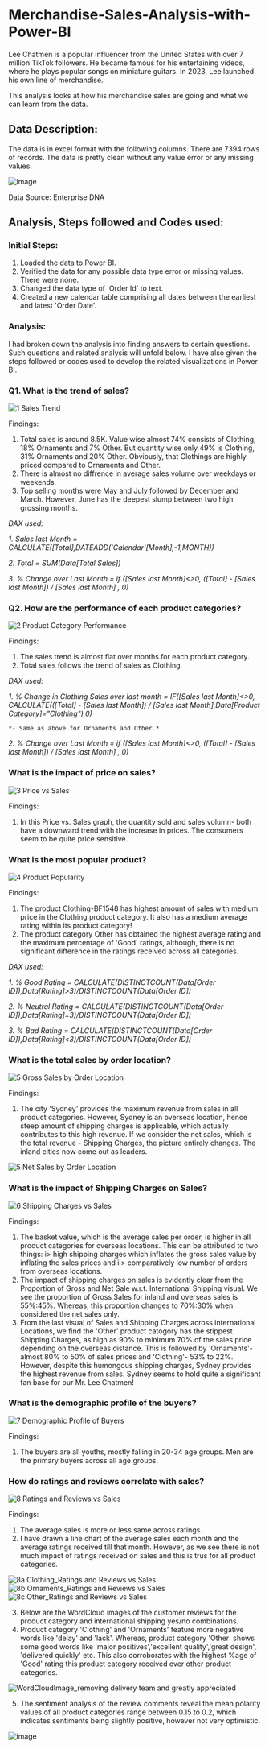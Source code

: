 # Merchandise-Sales-Analysis-with-Power-BI

Lee Chatmen is a popular influencer from the United States with over 7 million TikTok followers. He became famous for his entertaining videos, where he plays popular songs on miniature guitars. In 2023, Lee launched his own line of merchandise. 

This analysis looks at how his merchandise sales are going and what we can learn from the data.

## Data Description:

The data is in excel format with the following columns. There are 7394 rows of records. The data is pretty clean without any value error or any missing values.

![image](https://github.com/user-attachments/assets/f4307a19-1554-4668-ace0-d898339e5a04)

Data Source: Enterprise DNA

## Analysis, Steps followed and Codes used:

### Initial Steps:

1. Loaded the data to Power BI.
2. Verified the data for any possible data type error or missing values. There were none.
3. Changed the data type of 'Order Id' to text.
4. Created a new calendar table comprising all dates between the earliest and latest 'Order Date'.

### Analysis:

I had broken down the analysis into finding answers to certain questions. Such questions and related analysis will unfold below.
I have also given the steps followed or codes used to develop the related visualizations in Power BI.

### Q1. What is the trend of sales?

![1  Sales Trend](https://github.com/user-attachments/assets/f84cb91f-72fc-4385-b0a9-2e6c2dfbda78)

Findings:

1. Total sales is around 8.5K. Value wise almost 74% consists of Clothing, 18% Ornaments and 7% Other. But quantity wise only 49% is Clothing, 31% Ornaments and 20% Other. Obviously, that Clothings are highly priced compared to Ornaments and Other.
2. There is almost no diffrence in average sales volume over weekdays or weekends.
3. Top selling months were May and July followed by December and March. However, June has the deepest slump between two high grossing months.

*DAX used:*

*1. Sales last Month = CALCULATE([Total],DATEADD('Calendar'[Month],-1,MONTH))*

*2. Total = SUM(Data[Total Sales])*

*3. % Change over Last Month = if ([Sales last Month]<>0, ([Total] - [Sales last Month]) / [Sales last Month] , 0)*

### Q2. How are the performance of each product categories?

![2  Product Category Performance](https://github.com/user-attachments/assets/c1416926-d2a7-4de9-bf3f-89fa906c5465)

Findings:

1. The sales trend is almost flat over months for each product category.
2. Total sales follows the trend of sales as Clothing.

*DAX used:*

*1. % Change in Clothing Sales over last month = IF([Sales last Month]<>0, CALCULATE(([Total] - [Sales last Month]) / [Sales last Month],Data[Product Category]="Clothing"),0)*

    *- Same as above for Ornaments and Other.*
    
*2. % Change over Last Month = if ([Sales last Month]<>0, ([Total] - [Sales last Month]) / [Sales last Month] , 0)*

### What is the impact of price on sales?

![3  Price vs  Sales](https://github.com/user-attachments/assets/1c0a95a8-4c3b-4e0b-8f0a-7a36c2b01d8f)

Findings:

1. In this Price vs. Sales graph, the quantity sold and sales volumn- both have a downward trend with the increase in prices. The consumers seem to be quite price sensitive. 

### What is the most popular product?

![4  Product Popularity](https://github.com/user-attachments/assets/28ec02fb-bf86-4042-8424-6436668a95db)

Findings:

1. The product Clothing-BF1548 has highest amount of sales with medium price in the Clothing product category. It also has a medium average rating within its product category!
2. The product category Other has obtained the highest average rating and the maximum percentage of 'Good' ratings, although, there is no significant difference in the ratings received across all categories.

*DAX used:*

*1. % Good Rating = CALCULATE(DISTINCTCOUNT(Data[Order ID]),Data[Rating]>3)/DISTINCTCOUNT(Data[Order ID])*

*2. % Neutral Rating = CALCULATE(DISTINCTCOUNT(Data[Order ID]),Data[Rating]=3)/DISTINCTCOUNT(Data[Order ID])*

*3. % Bad Rating = CALCULATE(DISTINCTCOUNT(Data[Order ID]),Data[Rating]<3)/DISTINCTCOUNT(Data[Order ID])*

### What is the total sales by order location?

![5  Gross Sales by Order Location](https://github.com/user-attachments/assets/c05a9b68-9b59-49fb-bb95-8d85cbe2abdb)

Findings:

1. The city 'Sydney' provides the maximum revenue from sales in all product categories.
   However, Sydney is an overseas location, hence steep amount of shipping charges is applicable, which actually contributes to this high revenue.
   If we consider the net sales, which is the total revenue - Shipping Charges, the picture entirely changes. The inland cities now come out as leaders.

![5  Net Sales by Order Location](https://github.com/user-attachments/assets/e6f6abb1-1dbb-4f71-8d41-059cbc623b0d)

### What is the impact of Shipping Charges on Sales?

![6  Shipping Charges vs  Sales](https://github.com/user-attachments/assets/42dc2b52-c1ec-4486-b575-c1d58871001d)

Findings:

1. The basket value, which is the average sales per order, is higher in all product categories for overseas locations. This can be attributed to two things: i> high shipping charges which inflates the gross sales value by inflating the sales prices and ii> comparatively low number of orders from overseas locations.
2. The impact of shipping charges on sales is evidently clear from the Proportion of Gross and Net Sale w.r.t. International Shipping visual. We see the proportion of Gross Sales for inland and overseas sales is 55%:45%. Whereas, this proportion changes to 70%:30% when considered the net sales only.
3. From the last visual of Sales and Shipping Charges across international Locations, we find the 'Other' product catogory has the stippest Shipping Charges, as high as 90% to minimum 70% of the sales price depending on the overseas distance.
   This is followed by 'Ornaments'- almost 80% to 50% of sales prices and 'Clothing'- 53% to 22%.
   However, despite this humongous shipping charges, Sydney provides the highest revenue from sales. Sydney seems to hold quite a significant fan base for our Mr. Lee Chatmen!

### What is the demographic profile of the buyers?

![7  Demographic Profile of Buyers](https://github.com/user-attachments/assets/5e64bdd2-a21e-417a-b236-24032b34b408)

Findings:

1. The buyers are all youths, mostly falling in 20-34 age groups. Men are the primary buyers across all age groups.

### How do ratings and reviews correlate with sales?

![8  Ratings and Reviews vs  Sales](https://github.com/user-attachments/assets/e55cd6b3-3df7-4f0e-bd10-3f10fea319a9)

Findings:

1. The average sales is more or less same across ratings.
2. I have drawn a line chart of the average sales each month and the average ratings received till that month. However, as we see there is not much impact of ratings received on sales and this is trus for all product categories.

![8a  Clothing_Ratings and Reviews vs  Sales](https://github.com/user-attachments/assets/7b51532a-11c3-4695-a04d-6e7f1cf96ac8)
![8b  Ornaments_Ratings and Reviews vs  Sales](https://github.com/user-attachments/assets/636d2a13-48c3-44d3-b4f3-5e3ea248605a)
![8c  Other_Ratings and Reviews vs  Sales](https://github.com/user-attachments/assets/c3ea77cd-3d89-4387-844a-b11c5e43b7b1)

3. Below are the WordCloud images of the customer reviews for the product category and international shipping yes/no combinations.
4. Product category 'Clothing' and 'Ornaments' feature more negative words like 'delay' and 'lack'. Whereas, product category 'Other' shows some good words like 'major positives','excellent quality','great design', 'delivered quickly' etc. This also corroborates with the highest %age of 'Good' rating this product category received over other product categories.

![WordCloudImage_removing delivery team and greatly appreciated](https://github.com/user-attachments/assets/d69f0157-7b86-4530-a85c-eff3dc39330b)

5. The sentiment analysis of the review comments reveal the mean polarity values of all product categories range between 0.15 to 0.2, which indicates sentiments being slightly positive, however not very optimistic. 

![image](https://github.com/user-attachments/assets/e7e6711d-e299-42a2-9ae1-b5af833d63b7)


